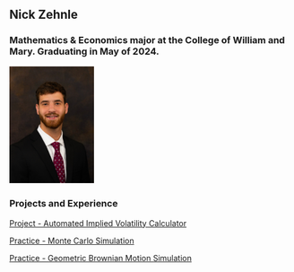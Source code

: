 ## Nick Zehnle
### Mathematics & Economics major at the College of William and Mary. Graduating in May of 2024.

<img src="https://raw.githubusercontent.com/NickZehnle/Programming-Experience/main/propic.jpg" width=30% height=10%>

### Projects and Experience
[Project - Automated Implied Volatility Calculator](https://NickZehnle.github.io/Programming-Experience/stockscraper.html)

[Practice - Monte Carlo Simulation](https://NickZehnle.github.io/Programming-Experience/montecarlo.html)

[Practice - Geometric Brownian Motion Simulation](https://NickZehnle.github.io/Programming-Experience/gbm.html)
